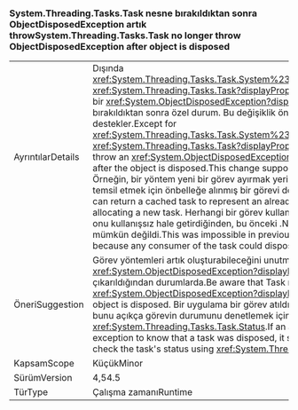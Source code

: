 ### <a name="systemthreadingtaskstask-no-longer-throw-objectdisposedexception-after-object-is-disposed"></a><span data-ttu-id="32ee5-101">System.Threading.Tasks.Task nesne bırakıldıktan sonra ObjectDisposedException artık throw</span><span class="sxs-lookup"><span data-stu-id="32ee5-101">System.Threading.Tasks.Task no longer throw ObjectDisposedException after object is disposed</span></span>

|   |   |
|---|---|
|<span data-ttu-id="32ee5-102">Ayrıntılar</span><span class="sxs-lookup"><span data-stu-id="32ee5-102">Details</span></span>|<span data-ttu-id="32ee5-103">Dışında <xref:System.Threading.Tasks.Task.System%23IAsyncResult%23AsyncWaitHandle>, <xref:System.Threading.Tasks.Task?displayProperty=name> yöntemleri artık throw bir <xref:System.ObjectDisposedException?displayProperty=name> nesne bırakıldıktan sonra özel durum. Bu değişiklik önbelleğe alınan görevlerin kullanımını destekler.</span><span class="sxs-lookup"><span data-stu-id="32ee5-103">Except for <xref:System.Threading.Tasks.Task.System%23IAsyncResult%23AsyncWaitHandle>, <xref:System.Threading.Tasks.Task?displayProperty=name> methods no longer throw an <xref:System.ObjectDisposedException?displayProperty=name> exception after the object is disposed.This change supports the use of cached tasks.</span></span> <span data-ttu-id="32ee5-104">Örneğin, bir yöntem yeni bir görev ayırmak yerine zaten tamamlanmış bir işlemi temsil etmek için önbelleğe alınmış bir görevi döndürebilir.</span><span class="sxs-lookup"><span data-stu-id="32ee5-104">For example, a method can return a cached task to represent an already completed operation instead of allocating a new task.</span></span> <span data-ttu-id="32ee5-105">Herhangi bir görev kullanıcısı bunu atabildiğinden ve bu da onu kullanışsız hale getirdiğinden, bu önceki .NET Framework sürümlerinde mümkün değildi.</span><span class="sxs-lookup"><span data-stu-id="32ee5-105">This was impossible in previous .NET Framework versions, because any consumer of the task could dispose of it, which rendered it unusable.</span></span>|
|<span data-ttu-id="32ee5-106">Öneri</span><span class="sxs-lookup"><span data-stu-id="32ee5-106">Suggestion</span></span>|<span data-ttu-id="32ee5-107">Görev yöntemleri artık oluşturabileceğini unutmayın <xref:System.ObjectDisposedException?displayProperty=name> nesne çıkarıldığından durumlarda.</span><span class="sxs-lookup"><span data-stu-id="32ee5-107">Be aware that Task methods may no longer throw <xref:System.ObjectDisposedException?displayProperty=name> in cases when the object is disposed.</span></span> <span data-ttu-id="32ee5-108">Bir uygulama bir görev atıldı öğrenmek için bu özel bağlı olarak, bunu açıkça görevin durumunu denetlemek için güncelleştirilmelidir kullanarak <xref:System.Threading.Tasks.Task.Status>.</span><span class="sxs-lookup"><span data-stu-id="32ee5-108">If an app was depending on this exception to know that a task was disposed, it should be updated to explicitly check the task's status using <xref:System.Threading.Tasks.Task.Status>.</span></span>|
|<span data-ttu-id="32ee5-109">Kapsam</span><span class="sxs-lookup"><span data-stu-id="32ee5-109">Scope</span></span>|<span data-ttu-id="32ee5-110">Küçük</span><span class="sxs-lookup"><span data-stu-id="32ee5-110">Minor</span></span>|
|<span data-ttu-id="32ee5-111">Sürüm</span><span class="sxs-lookup"><span data-stu-id="32ee5-111">Version</span></span>|<span data-ttu-id="32ee5-112">4,5</span><span class="sxs-lookup"><span data-stu-id="32ee5-112">4.5</span></span>|
|<span data-ttu-id="32ee5-113">Tür</span><span class="sxs-lookup"><span data-stu-id="32ee5-113">Type</span></span>|<span data-ttu-id="32ee5-114">Çalışma zamanı</span><span class="sxs-lookup"><span data-stu-id="32ee5-114">Runtime</span></span>|

